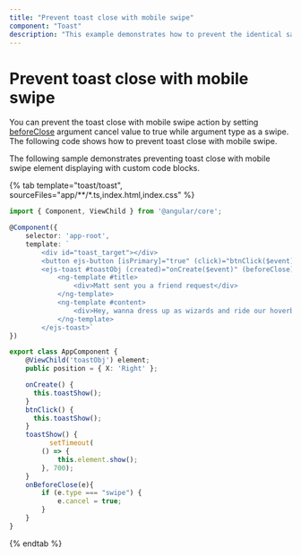```yaml
---
title: "Prevent toast close with mobile swipe"
component: "Toast"
description: "This example demonstrates how to prevent the identical same Syncfusion angular Toast Component is displayed on a screen."
---
```


# Prevent toast close with mobile swipe

You can prevent the toast close with mobile swipe action by setting [beforeClose](../../api/toast/#beforeClose) argument cancel value to true while argument type as a swipe. The following code shows how to prevent toast close with mobile swipe.

The following sample demonstrates preventing toast close with mobile swipe element displaying with custom code blocks.

{% tab template="toast/toast", sourceFiles="app/**/*.ts,index.html,index.css"    %}

```typescript
import { Component, ViewChild } from '@angular/core';

@Component({
    selector: 'app-root',
    template: `
        <div id="toast_target"></div>
        <button ejs-button [isPrimary]="true" (click)="btnClick($event)">Show Toast</button>
        <ejs-toast #toastObj (created)="onCreate($event)" (beforeClose)="onBeforeClose($event)" [position] = 'position' >
            <ng-template #title>
                <div>Matt sent you a friend request</div>
            </ng-template>
            <ng-template #content>
                <div>Hey, wanna dress up as wizards and ride our hoverboards?</div>
            </ng-template>
        </ejs-toast>`
})

export class AppComponent {
    @ViewChild('toastObj') element;
    public position = { X: 'Right' };

    onCreate() {
      this.toastShow();
    }
    btnClick() {
      this.toastShow();
    }
    toastShow() {
          setTimeout(
        () => {
            this.element.show();
        }, 700);
    }
    onBeforeClose(e){
        if (e.type === "swipe") {
            e.cancel = true;
        }
    }
}
```

{% endtab %}